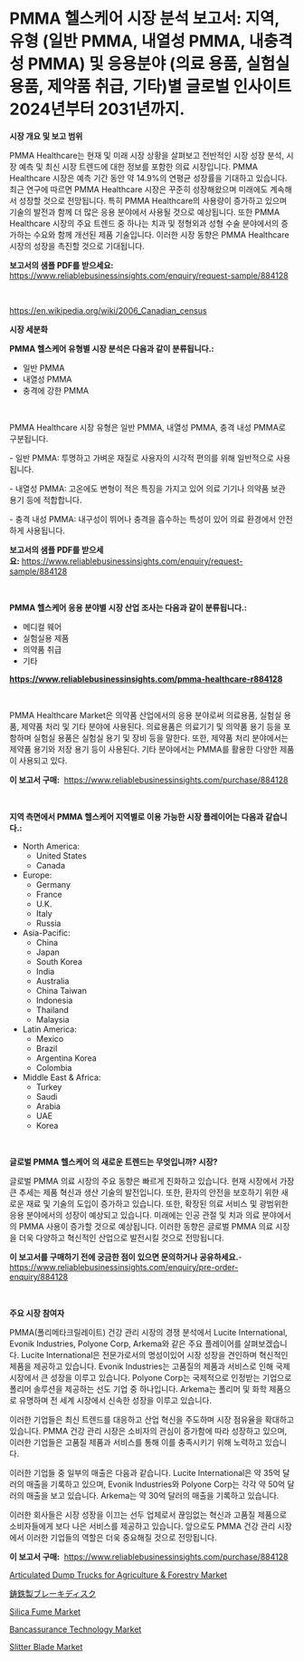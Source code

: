 <p><h1>PMMA 헬스케어 시장 분석 보고서: 지역, 유형 (일반 PMMA, 내열성 PMMA, 내충격성 PMMA) 및 응용분야 (의료 용품, 실험실 용품, 제약품 취급, 기타)별 글로벌 인사이트 2024년부터 2031년까지.</h1></p><p><strong>시장 개요 및 보고 범위</strong></p>
<p><p>PMMA Healthcare는 현재 및 미래 시장 상황을 살펴보고 전반적인 시장 성장 분석, 시장 예측 및 최신 시장 트렌드에 대한 정보를 포함한 의료 시장입니다. PMMA Healthcare 시장은 예측 기간 동안 약 14.9%의 연평균 성장률을 기대하고 있습니다. 최근 연구에 따르면 PMMA Healthcare 시장은 꾸준히 성장해왔으며 미래에도 계속해서 성장할 것으로 전망됩니다. 특히 PMMA Healthcare의 사용량이 증가하고 있으며 기술의 발전과 함께 더 많은 응용 분야에서 사용될 것으로 예상됩니다. 또한 PMMA Healthcare 시장의 주요 트렌드 중 하나는 치과 및 정형외과 성형 수술 분야에서의 증가하는 수요와 함께 개선된 제품 기술입니다. 이러한 시장 동향은 PMMA Healthcare 시장의 성장을 촉진할 것으로 기대됩니다.</p></p>
<p><strong>보고서의 샘플 PDF를 받으세요:</strong> <a href="https://www.reliablebusinessinsights.com/enquiry/request-sample/884128">https://www.reliablebusinessinsights.com/enquiry/request-sample/884128</a></p>
<p>&nbsp;</p>
<p><a href="https://en.wikipedia.org/wiki/2006_Canadian_census">https://en.wikipedia.org/wiki/2006_Canadian_census</a></p>
<p><strong>시장 세분화</strong></p>
<p><strong>PMMA 헬스케어 유형별 시장 분석은 다음과 같이 분류됩니다.:</strong></p>
<p><ul><li>일반 PMMA</li><li>내열성 PMMA</li><li>충격에 강한 PMMA</li></ul></p>
<p>&nbsp;</p>
<p><p>PMMA Healthcare 시장 유형은 일반 PMMA, 내열성 PMMA, 충격 내성 PMMA로 구분됩니다. </p><p>- 일반 PMMA: 투명하고 가벼운 재질로 사용자의 시각적 편의를 위해 일반적으로 사용됩니다.</p><p>- 내열성 PMMA: 고온에도 변형이 적은 특징을 가지고 있어 의료 기기나 의약품 보관 용기 등에 적합합니다.</p><p>- 충격 내성 PMMA: 내구성이 뛰어나 충격을 흡수하는 특성이 있어 의료 환경에서 안전하게 사용됩니다.</p></p>
<p><strong>보고서의 샘플 PDF를 받으세요:</strong>&nbsp;<a href="https://www.reliablebusinessinsights.com/enquiry/request-sample/884128">https://www.reliablebusinessinsights.com/enquiry/request-sample/884128</a></p>
<p>&nbsp;</p>
<p><strong> PMMA 헬스케어 응용 분야별 시장 산업 조사는 다음과 같이 분류됩니다.:</strong></p>
<p><ul><li>메디컬 웨어</li><li>실험실용 제품</li><li>의약품 취급</li><li>기타</li></ul></p>
<p><strong><a href="https://www.reliablebusinessinsights.com/pmma-healthcare-r884128">https://www.reliablebusinessinsights.com/pmma-healthcare-r884128</a></strong></p>
<p>&nbsp;</p>
<p><p>PMMA Healthcare Market은 의약품 산업에서의 응용 분야로써 의료용품, 실험실 용품, 제약품 처리 및 기타 분야에 사용된다. 의료용품은 의료기기 및 의약품 용기 등을 포함하며 실험실 용품은 실험실 용기 및 장비 등을 말한다. 또한, 제약품 처리 분야에서는 제약품 용기와 저장 용기 등이 사용된다. 기타 분야에서는 PMMA를 활용한 다양한 제품이 사용되고 있다.</p></p>
<p><strong>이 보고서 구매:</strong>&nbsp; <a href="https://www.reliablebusinessinsights.com/purchase/884128">https://www.reliablebusinessinsights.com/purchase/884128</a></p>
<p>&nbsp;</p>
<p><strong>지역 측면에서 PMMA 헬스케어 지역별로 이용 가능한 시장 플레이어는 다음과 같습니다.:</strong></p>
<p><ul>
    <li>
        North America:
        <ul>
            <li>United States</li>
            <li>Canada</li>
        </ul>
    </li>
    <li>
        Europe:
        <ul>
            <li>Germany</li>
            <li>France</li>
            <li>U.K.</li>
            <li>Italy</li>
            <li>Russia</li>
        </ul>
    </li>
    <li>
        Asia-Pacific:
        <ul>
            <li>China</li>
            <li>Japan</li>
            <li>South Korea</li>
            <li>India</li>
            <li>Australia</li>
            <li>China Taiwan</li>
            <li>Indonesia</li>
            <li>Thailand</li>
            <li>Malaysia</li>
        </ul>
    </li>
    <li>
        Latin America:
        <ul>
            <li>Mexico</li>
            <li>Brazil</li>
            <li>Argentina Korea</li>
            <li>Colombia</li>
        </ul>
    </li>
    <li>
        Middle East & Africa:
        <ul>
            <li>Turkey</li>
            <li>Saudi</li>
            <li>Arabia</li>
            <li>UAE</li>
            <li>Korea</li>
        </ul>
    </li>
    </ul></p>
<p>&nbsp;</p>
<p><strong>글로벌 PMMA 헬스케어 의 새로운 트렌드는 무엇입니까? 시장?</strong></p>
<p><p>글로벌 PMMA 의료 시장의 주요 동향은 빠르게 진화하고 있습니다. 현재 시장에서 가장 큰 추세는 제품 혁신과 생산 기술의 발전입니다. 또한, 환자의 안전을 보호하기 위한 새로운 재료 및 기술의 도입이 증가하고 있습니다. 또한, 확장된 의료 서비스 및 광범위한 응용 분야에서의 성장이 예상되고 있습니다. 미래에는 인공 관절 및 치과 의료 분야에서의 PMMA 사용이 증가할 것으로 예상됩니다. 이러한 동향은 글로벌 PMMA 의료 시장을 더욱 다양하고 혁신적인 산업으로 발전시킬 것으로 전망됩니다.</p></p>
<p><strong>이 보고서를 구매하기 전에 궁금한 점이 있으면 문의하거나 공유하세요.</strong>- <a href="https://www.reliablebusinessinsights.com/enquiry/pre-order-enquiry/884128">https://www.reliablebusinessinsights.com/enquiry/pre-order-enquiry/884128</a></p>
<p>&nbsp;</p>
<p><strong>주요 시장 참여자</strong></p>
<p><p>PMMA(폴리메타크릴레이트) 건강 관리 시장의 경쟁 분석에서 Lucite International, Evonik Industries, Polyone Corp, Arkema와 같은 주요 플레이어를 살펴보겠습니다. Lucite International은 전문가로서의 명성이있어 시장 성장을 견인하며 혁신적인 제품을 제공하고 있습니다. Evonik Industries는 고품질의 제품과 서비스로 인해 국제 시장에서 큰 성장을 이루고 있습니다. Polyone Corp는 국제적으로 인정받는 기업으로 폴리머 솔루션을 제공하는 선도 기업 중 하나입니다. Arkema는 폴리머 및 화학 제품으로 유명하며 전 세계 시장에서 신속한 성장을 이루고 있습니다.</p><p>이러한 기업들은 최신 트렌드를 대응하고 산업 혁신을 주도하며 시장 점유율을 확대하고 있습니다. PMMA 건강 관리 시장은 소비자의 관심이 증가함에 따라 성장하고 있으며, 이러한 기업들은 고품질 제품과 서비스를 통해 이를 충족시키기 위해 노력하고 있습니다.</p><p>이러한 기업들 중 일부의 매출은 다음과 같습니다. Lucite International은 약 35억 달러의 매출을 기록하고 있으며, Evonik Industries와 Polyone Corp는 각각 약 50억 달러의 매출을 보고 있습니다. Arkema는 약 30억 달러의 매출을 기록하고 있습니다.</p><p>이러한 회사들은 시장 성장을 이끄는 선두 업체로서 끊임없는 혁신과 고품질 제품으로 소비자들에게 보다 나은 서비스를 제공하고 있습니다. 앞으로도 PMMA 건강 관리 시장에서 이러한 기업들의 역할은 더욱 중요해질 것으로 전망됩니다.</p></p>
<p><strong>이 보고서 구매:</strong>&nbsp;&nbsp;<a href="https://www.reliablebusinessinsights.com/purchase/884128">https://www.reliablebusinessinsights.com/purchase/884128</a></p>
<p><p><a href="https://www.linkedin.com/pulse/global-articulated-dump-trucks-agriculture-forestry-market-wviqf?trackingId=Ow9tKd8%2FXt6gotsFK0rFFQ%3D%3D">Articulated Dump Trucks for Agriculture & Forestry Market</a></p><p><a href="https://github.com/RandallRunte2023/Market-Research-Report-List-2/blob/main/6593362185869.md">鋳鉄製ブレーキディスク</a></p><p><a href="https://www.linkedin.com/pulse/global-silica-fume-market-product-type-application-region-companies-0egif?trackingId=0Ehxj5NjeL%2FvF4hMJ5XoHg%3D%3D">Silica Fume Market</a></p><p><a href="https://issuu.com/reportprime-2/docs/bancassurance-technology-market-size-2030.pptx">Bancassurance Technology Market</a></p><p><a href="https://github.com/perkinscortes152/Market-Research-Report-List-1/blob/main/slitter-blade-market.md">Slitter Blade Market</a></p></p>